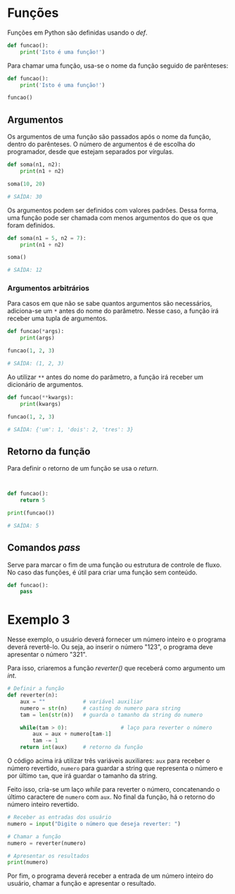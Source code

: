 # Funções

Funções em Python são definidas usando o *def*.

```python
def funcao():
    print('Isto é uma função!')
```

Para chamar uma função, usa-se o nome da função seguido de parênteses:

```python
def funcao():
    print('Isto é uma função!')

funcao()
```

## Argumentos

Os argumentos de uma função são passados após o nome da função, dentro do parênteses. O número de argumentos é de escolha do programador, desde que estejam separados por vírgulas.

```python
def soma(n1, n2):
    print(n1 + n2)

soma(10, 20)

# SAÍDA: 30
```
Os argumentos podem ser definidos com valores padrões. Dessa forma, uma função pode ser chamada com menos argumentos do que os que foram definidos.
```python
def soma(n1 = 5, n2 = 7):
    print(n1 + n2)

soma()

# SAÍDA: 12
```

### Argumentos arbitrários

Para casos em que não se sabe quantos argumentos são necessários, adiciona-se um `*` antes do nome do parâmetro. Nesse caso, a função irá receber uma tupla de argumentos.

```python
def funcao(*args):
    print(args)

funcao(1, 2, 3)

# SAÍDA: (1, 2, 3)
```

Ao utilizar `**` antes do nome do parâmetro, a função irá receber um dicionário de argumentos.

```python
def funcao(**kwargs):
    print(kwargs)

funcao(1, 2, 3)

# SAÍDA: {'um': 1, 'dois': 2, 'tres': 3}
```

## Retorno da função

Para definir o retorno de um função se usa o *return*.

```python


def funcao():
    return 5

print(funcao())

# SAÍDA: 5
```

## Comandos *pass*

Serve para marcar o fim de uma função ou estrutura de controle de fluxo. No caso das funções, é útil para criar uma função sem conteúdo.

```python
def funcao():
    pass
```

# Exemplo 3

Nesse exemplo, o usuário deverá fornecer um número inteiro e o programa deverá revertê-lo. Ou seja, ao inserir o número "123", o programa deve apresentar o número "321".

Para isso, criaremos a função *reverter()* que receberá como argumento um *int*.

```python
# Definir a função
def reverter(n):
    aux = ""            # variável auxiliar
    numero = str(n)     # casting do numero para string
    tam = len(str(n))   # guarda o tamanho da string do numero

    while(tam > 0):                 # laço para reverter o número
        aux = aux + numero[tam-1]
        tam -= 1
    return int(aux)     # retorno da função
```

O código acima irá utilizar três variáveis auxiliares: `aux` para receber o número revertido, `numero` para guardar a string que representa o número e por último `tam`, que irá guardar o tamanho da string.

Feito isso, cria-se um laço *while* para reverter o número, concatenando o último caractere de `numero` com `aux`. No final da função, há o retorno do número inteiro revertido.

```python
# Receber as entradas dos usuário
numero = input("Digite o número que deseja reverter: ")

# Chamar a função
numero = reverter(numero)

# Apresentar os resultados
print(numero)
```

Por fim, o programa deverá receber a entrada de um número inteiro do usuário, chamar a função e apresentar o resultado.